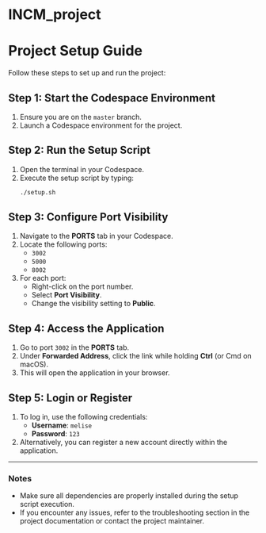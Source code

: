 # INCM_project
# Project Setup Guide

Follow these steps to set up and run the project:

## Step 1: Start the Codespace Environment
1. Ensure you are on the `master` branch.
2. Launch a Codespace environment for the project.

## Step 2: Run the Setup Script
1. Open the terminal in your Codespace.
2. Execute the setup script by typing:
   ```bash
   ./setup.sh
   ```

## Step 3: Configure Port Visibility
1. Navigate to the **PORTS** tab in your Codespace.
2. Locate the following ports:
   - `3002`
   - `5000`
   - `8002`
3. For each port:
   - Right-click on the port number.
   - Select **Port Visibility**.
   - Change the visibility setting to **Public**.

## Step 4: Access the Application
1. Go to port `3002` in the **PORTS** tab.
2. Under **Forwarded Address**, click the link while holding **Ctrl** (or Cmd on macOS).
3. This will open the application in your browser.

## Step 5: Login or Register
1. To log in, use the following credentials:
   - **Username**: `melise`
   - **Password**: `123`
2. Alternatively, you can register a new account directly within the application.

---

### Notes
- Make sure all dependencies are properly installed during the setup script execution.
- If you encounter any issues, refer to the troubleshooting section in the project documentation or contact the project maintainer.

